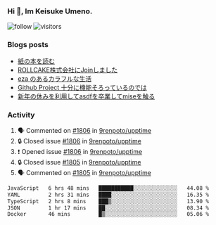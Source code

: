 ### Hi 👋, Im Keisuke Umeno.

<!--
**9renpoto/9renpoto** is a ✨ _special_ ✨ repository because its `README.md` (this file) appears on your GitHub profile.

Here are some ideas to get you started:

- 🔭 I’m currently working on ...
- 🌱 I’m currently learning ...
- 👯 I’m looking to collaborate on ...
- 🤔 I’m looking for help with ...
- 💬 Ask me about ...
- 📫 How to reach me: ...
- 😄 Pronouns: ...
- ⚡ Fun fact: ...
-->

![follow](https://img.shields.io/github/followers/9renpoto?label=Follow&style=social)
![visitors](https://komarev.com/ghpvc/?username=9renpoto&label=Profile%20views&color=0e75b6&style=flat)

### Blogs posts

<!-- BLOG-POST-LIST:START -->
- [紙の本を読む](https://9renpoto.win/entry/2024/02/25/reading-papar-book)
- [ROLLCAKE株式会社にJoinしました](https://9renpoto.win/entry/2024/02/11/join)
- [eza のあるカラフルな生活](https://9renpoto.win/entry/2024/02/01/eza)
- [Github Project 十分に機能そろっているのでは](https://9renpoto.win/entry/2024/01/14/gh-projects)
- [新年の休みを利用してasdfを卒業してmiseを触る](https://9renpoto.win/entry/2024/01/07/mise)
<!-- BLOG-POST-LIST:END -->

### Activity

<!--START_SECTION:activity-->
1. 🗣 Commented on [#1806](https://github.com/9renpoto/upptime/issues/1806#issuecomment-2008966808) in [9renpoto/upptime](https://github.com/9renpoto/upptime)
2. 🔒 Closed issue [#1806](https://github.com/9renpoto/upptime/issues/1806) in [9renpoto/upptime](https://github.com/9renpoto/upptime)
3. ❗ Opened issue [#1806](https://github.com/9renpoto/upptime/issues/1806) in [9renpoto/upptime](https://github.com/9renpoto/upptime)
4. 🔒 Closed issue [#1805](https://github.com/9renpoto/upptime/issues/1805) in [9renpoto/upptime](https://github.com/9renpoto/upptime)
5. 🗣 Commented on [#1805](https://github.com/9renpoto/upptime/issues/1805#issuecomment-2008919296) in [9renpoto/upptime](https://github.com/9renpoto/upptime)
<!--END_SECTION:activity-->

<!--START_SECTION:waka-->

```txt
JavaScript   6 hrs 48 mins   ███████████░░░░░░░░░░░░░░   44.08 %
YAML         2 hrs 31 mins   ████░░░░░░░░░░░░░░░░░░░░░   16.35 %
TypeScript   2 hrs 8 mins    ███▒░░░░░░░░░░░░░░░░░░░░░   13.90 %
JSON         1 hr 17 mins    ██░░░░░░░░░░░░░░░░░░░░░░░   08.34 %
Docker       46 mins         █▒░░░░░░░░░░░░░░░░░░░░░░░   05.06 %
```

<!--END_SECTION:waka-->

